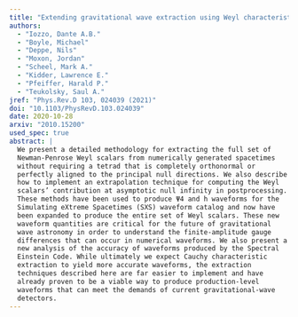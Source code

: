 ```yaml
---
title: "Extending gravitational wave extraction using Weyl characteristic fields"
authors:
  - "Iozzo, Dante A.B."
  - "Boyle, Michael"
  - "Deppe, Nils"
  - "Moxon, Jordan"
  - "Scheel, Mark A."
  - "Kidder, Lawrence E."
  - "Pfeiffer, Harald P."
  - "Teukolsky, Saul A."
jref: "Phys.Rev.D 103, 024039 (2021)"
doi: "10.1103/PhysRevD.103.024039"
date: 2020-10-28
arxiv: "2010.15200"
used_spec: true
abstract: |
  We present a detailed methodology for extracting the full set of
  Newman-Penrose Weyl scalars from numerically generated spacetimes
  without requiring a tetrad that is completely orthonormal or
  perfectly aligned to the principal null directions. We also describe
  how to implement an extrapolation technique for computing the Weyl
  scalars’ contribution at asymptotic null infinity in postprocessing.
  These methods have been used to produce Ψ4 and h waveforms for the
  Simulating eXtreme Spacetimes (SXS) waveform catalog and now have
  been expanded to produce the entire set of Weyl scalars. These new
  waveform quantities are critical for the future of gravitational
  wave astronomy in order to understand the finite-amplitude gauge
  differences that can occur in numerical waveforms. We also present a
  new analysis of the accuracy of waveforms produced by the Spectral
  Einstein Code. While ultimately we expect Cauchy characteristic
  extraction to yield more accurate waveforms, the extraction
  techniques described here are far easier to implement and have
  already proven to be a viable way to produce production-level
  waveforms that can meet the demands of current gravitational-wave
  detectors.
---
```

